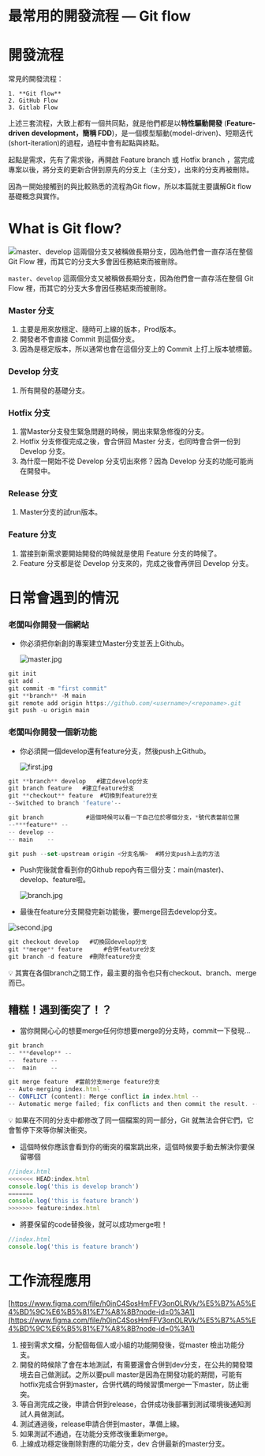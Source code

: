 # 最常用的開發流程 — Git flow

# 開發流程

常見的開發流程：

```
1. **Git flow**
2. GitHub Flow
3. Gitlab Flow
```

上述三套流程，大致上都有一個共同點，就是他們都是以**特性驅動開發** (**Feature-driven development，簡稱 FDD**)，是一個模型驅動(model-driven)、短期迭代(short-iteration)的過程，過程中會有起點與終點。

起點是需求，先有了需求後，再開啟 Feature branch 或 Hotfix branch ，當完成專案以後，將分支的更新合併到原先的分支上（主分支），出來的分支再被刪除。

因為一開始接觸到的與比較熟悉的流程為Git flow，所以本篇就主要講解Git flow基礎概念與實作。

# What is Git flow?

![`master`、`develop` 這兩個分支又被稱做長期分支，因為他們會一直存活在整個 Git Flow 裡，而其它的分支大多會因任務結束而被刪除。](./img/git-flow.png)

`master`、`develop` 這兩個分支又被稱做長期分支，因為他們會一直存活在整個 Git Flow 裡，而其它的分支大多會因任務結束而被刪除。

### **Master 分支**

1. 主要是用來放穩定、隨時可上線的版本，Prod版本。
2. 開發者不會直接 Commit 到這個分支。
3. 因為是穩定版本，所以通常也會在這個分支上的 Commit 上打上版本號標籤。

### **Develop 分支**

1. 所有開發的基礎分支。

### **Hotfix 分支**

1. 當Master分支發生緊急問題的時候，開出來緊急修復的分支。
2. Hotfix 分支修復完成之後，會合併回 Master 分支，也同時會合併一份到 Develop 分支。
3. 為什麼一開始不從 Develop 分支切出來修？因為 Develop 分支的功能可能尚在開發中。

### **Release 分支**

1. Master分支的試run版本。

### **Feature 分支**

1. 當接到新需求要開始開發的時候就是使用 Feature 分支的時候了。
2. Feature 分支都是從 Develop 分支來的，完成之後會再併回 Develop 分支。

# 日常會遇到的情況

### 老闆叫你開發一個網站

- 你必須把你新創的專案建立Master分支並丟上Github。
    
    ![master.jpg](./img/master.jpg)
    

```jsx
git init
git add .
git commit -m "first commit"
git **branch** -M main 
git remote add origin https://github.com/<username>/<reponame>.git
git push -u origin main
```

### 老闆叫你開發一個新功能

- 你必須開一個develop還有feature分支，然後push上Github。
    
    ![first.jpg](./img/first.jpg)
    

```jsx
git **branch** develop   #建立develop分支
git branch feature   #建立feature分支
git **checkout** feature  #切換到feature分支
--Switched to branch 'feature'--

git branch            #這個時候可以看一下自己位於哪個分支，*號代表當前位置
--***feature** --
-- develop --
-- main    --

git push --set-upstream origin <分支名稱>  #將分支push上去的方法
```

- Push完後就會看到你的Github repo內有三個分支：main(master)、develop、feature啦。
    
    ![branch.jpg](./img/branch.jpg)
    

- 最後在feature分支開發完新功能後，要merge回去develop分支。

![second.jpg](./img/second.jpg)

```jsx
git checkout develop   #切換回develop分支
git **merge** feature      #合併feature分支
git branch -d feature  #刪除feature分支
```

<aside>
💡 其實在各個branch之間工作，最主要的指令也只有checkout、branch、merge而已。

</aside>

## 糟糕！遇到衝突了！？

- 當你開開心心的想要merge任何你想要merge的分支時，commit一下發現…

```jsx
git branch
-- ***develop** --
--  feature --
--  main    --

git merge feature  #當前分支merge feature分支
-- Auto-merging index.html --
-- CONFLICT (content): Merge conflict in index.html -- 
-- Automatic merge failed; fix conflicts and then commit the result. --
```

<aside>
💡 如果在不同的分支中都修改了同一個檔案的同一部分，Git 就無法合併它們，它會暫停下來等你解決衝突。

</aside>

- 這個時候你應該會看到你的衝突的檔案跳出來，這個時候要手動去解決你要保留哪個

```jsx
//index.html
<<<<<<< HEAD:index.html
console.log('this is develop branch')
=======
console.log('this is feature branch')
>>>>>>> feature:index.html
```

- 將要保留的code替換後，就可以成功merge啦！

```jsx
//index.html
console.log('this is feature branch')
```

# 工作流程應用

[https://www.figma.com/file/h0jnC4SosHmFFV3onOLRVk/%E5%B7%A5%E4%BD%9C%E6%B5%81%E7%A8%8B?node-id=0%3A1](https://www.figma.com/file/h0jnC4SosHmFFV3onOLRVk/%E5%B7%A5%E4%BD%9C%E6%B5%81%E7%A8%8B?node-id=0%3A1)

1. 接到需求文檔，分配個每個人或小組的功能開發後，從master 檢出功能分支。
2. 開發的時候除了會在本地測試，有需要還會合併到dev分支，在公共的開發環境去自己做測試。之所以要pull master是因為在開發功能的期間，可能有hotfix完成合併到master，合併代碼的時候習慣merge一下master，防止衝突。
3. 等自測完成之後，申請合併到release，合併成功後部署到測試環境後通知測試人員做測試。
4. 測試通過後，release申請合併到master，準備上線。
5. 如果測試不通過，在功能分支修改後重新merge。
6. 上線成功穩定後刪除對應的功能分支，dev 合併最新的master分支。